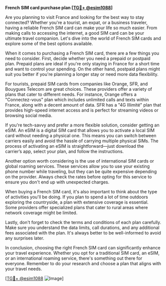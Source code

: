 **French SIM card purchase plan [[TG💪+ @esim1088](https://t.me/s/esim1088)]**

Are you planning to visit France and looking for the best way to stay connected? Whether you're a tourist, an expat, or a business traveler, having a reliable French SIM card can make your life so much easier. From making calls to accessing the internet, a good SIM card can be your ultimate travel companion. Let's dive into the world of French SIM cards and explore some of the best options available.

When it comes to purchasing a French SIM card, there are a few things you need to consider. First, decide whether you need a prepaid or postpaid plan. Prepaid plans are ideal if you're only staying in France for a short time and want to control your spending. On the other hand, postpaid plans might suit you better if you're planning a longer stay or need more data flexibility.

For tourists, prepaid SIM cards from companies like Orange, SFR, and Bouygues Telecom are great choices. These providers offer a variety of plans that cater to different needs. For instance, Orange offers a "Connectez-vous" plan which includes unlimited calls and texts within France, along with a decent amount of data. SFR has a "4G Illimité" plan that provides high-speed internet access and is perfect for streaming videos or browsing social media.

If you're tech-savvy and prefer a more flexible solution, consider getting an eSIM. An eSIM is a digital SIM card that allows you to activate a local SIM card without needing a physical one. This means you can switch between carriers easily and avoid the hassle of carrying multiple physical SIMs. The process of activating an eSIM is straightforward—just download the carrier’s app, select your plan, and follow the instructions.

Another option worth considering is the use of international SIM cards or global roaming services. These services allow you to use your existing phone number while traveling, but they can be quite expensive depending on the provider. Always check the rates before opting for this service to ensure you don't end up with unexpected charges.

When buying a French SIM card, it's also important to think about the type of activities you'll be doing. If you plan to spend a lot of time outdoors exploring the countryside, a plan with extensive coverage is essential. Some providers offer specialized plans that cater to rural areas where network coverage might be limited.

Lastly, don't forget to check the terms and conditions of each plan carefully. Make sure you understand the data limits, call durations, and any additional fees associated with the plan. It's always better to be well-informed to avoid any surprises later.

In conclusion, choosing the right French SIM card can significantly enhance your travel experience. Whether you opt for a traditional SIM card, an eSIM, or an international roaming service, there's something out there for everyone. Remember to do your research and choose a plan that aligns with your travel needs.

[[TG💪+ @esim1088](https://t.me/s/esim1088) ![Image](https://i.postimg.cc/Y0z9fWf4/image.png)]
